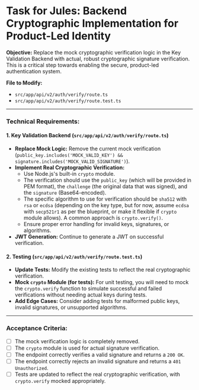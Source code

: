 # Task for Jules: Backend Cryptographic Implementation for Product-Led Identity

**Objective:**
Replace the mock cryptographic verification logic in the Key Validation Backend with actual, robust cryptographic signature verification. This is a critical step towards enabling the secure, product-led authentication system.

**File to Modify:**
- `src/app/api/v2/auth/verify/route.ts`
- `src/app/api/v2/auth/verify/route.test.ts`

---

### **Technical Requirements:**

#### **1. Key Validation Backend (`src/app/api/v2/auth/verify/route.ts`)**
- **Replace Mock Logic:** Remove the current mock verification (`public_key.includes('MOCK_VALID_KEY') && signature.includes('MOCK_VALID_SIGNATURE')`).
- **Implement Real Cryptographic Verification:**
    - Use Node.js's built-in `crypto` module.
    - The verification should use the `public_key` (which will be provided in PEM format), the `challenge` (the original data that was signed), and the `signature` (Base64-encoded).
    - The specific algorithm to use for verification should be `sha512` with `rsa` or `ecdsa` (depending on the key type, but for now, assume `ecdsa` with `secp521r1` as per the blueprint, or make it flexible if `crypto` module allows). A common approach is `crypto.verify()`.
    - Ensure proper error handling for invalid keys, signatures, or algorithms.
- **JWT Generation:** Continue to generate a JWT on successful verification.

#### **2. Testing (`src/app/api/v2/auth/verify/route.test.ts`)**
- **Update Tests:** Modify the existing tests to reflect the real cryptographic verification.
- **Mock `crypto` Module (for tests):** For unit testing, you will need to mock the `crypto.verify` function to simulate successful and failed verifications without needing actual keys during tests.
- **Add Edge Cases:** Consider adding tests for malformed public keys, invalid signatures, or unsupported algorithms.

---

### **Acceptance Criteria:**

-   [ ] The mock verification logic is completely removed.
-   [ ] The `crypto` module is used for actual signature verification.
-   [ ] The endpoint correctly verifies a valid signature and returns a `200 OK`.
-   [ ] The endpoint correctly rejects an invalid signature and returns a `401 Unauthorized`.
-   [ ] Tests are updated to reflect the real cryptographic verification, with `crypto.verify` mocked appropriately.
